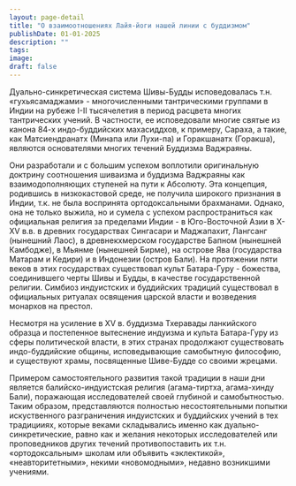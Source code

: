 ```yaml
---
layout: page-detail
title: "О взаимоотношениях Лайя-йоги нашей линии с буддизмом"
publishDate: 01-01-2025
description: ""
tags:
image:
draft: false
---
```


 Дуально-синкретическая система Шивы-Будды исповедовалась т.н. «гухьясамаджами» - многочисленными тантрическими группами в Индии на рубеже I-II тысячелетия в период расцвета многих тантрических учений. В частности, ее исповедовали многие святые из канона 84-х индо-буддийских махасиддхов, к примеру, Сараха, а такие, как Матсиендранатх (Минапа или Лухи-па) и Горакшанатх (Горакша), являются основателями многих течений Буддизма Ваджраяны. 

 Они разработали и с большим успехом воплотили оригинальную доктрину соотношения шиваизма и буддизма Ваджраяны как взаимодополняющих ступеней на пути к Абсолюту. Эта концепция, родившись в низкокастовой среде, не получила широкого признания в Индии, т.к. не была воспринята ортодоксальными брахманами. Однако, она не только выжила, но и сумела с успехом распространиться как официальная религия за пределами Индии - в Юго-Восточной Азии в X-XV в.в. в древних государствах Сингасари и Маджапахит, Лангсанг (нынешний Лаос), в древнекхмерском государстве Бапном (нынешней Камбодже), в Мьянме (нынешней Бирме), на острове Ява (государства Матарам и Кедири) и в Индонезии (остров Бали). На протяжении пяти веков в этих государствах существовал культ Батара-Гуру - божества, соединившего черты Шивы и Будды, в качестве государственной религии. Симбиоз индуистских и буддийских традиций существовал в официальных ритуалах освящения царской власти и возведения монархов на престол.

 Несмотря на усиление в XV в. буддизма Тхеравады ланкийского образца и постепенное вытеснение индуизма и культа Батара-Гуру из сферы политической власти, в этих странах продолжают существовать индо-буддийские общины, исповедывающие самобытную философию, и существуют храмы, посвященные Шиве-Будде со своими жрецами.

 Примером самостоятельного развития такой традиции в наши дни является балийско-индуистская религия (агама-тиртха, агама-хинду Бали), поражающая исследователей своей глубиной и самобытностью. Таким образом, представляются полностью несостоятельными попытки искуственного разграничения индуистских и буддийских учений в тех традицииях, которые веками складывались именно как дуально-синкретические, равно как и желания некоторых исследователей или проповедников других течений противопоставить их т.н. «ортодоксальным» школам или объявить «эклектикой», «неавторитетными», некими «новомодными», недавно возникшими учениями.
